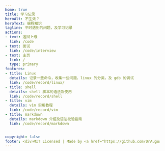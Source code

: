 ```yaml
---
home: true
title: 学习记录
heroAlt: 不生效？
heroText: 编程知识
tagline: 平时遇到的问题，及学习记录
actions:
- text: 返回上级
  link: /code
- text: 面试
  link: /code/interview
- text: 主页
  link: /
  type: primary
features:
- title: Linux
  details: 记录一些命令，收集一些问题，linux 的分类，及 gdb 的调试
  link: /code/record/linux/
- title: shell
  details: shell 脚本的语法及使用
  link: /code/record/shell
- title: vim
  details: vim 实用教程
  link: /code/record/vim
- title: markdown
  details: markdown 介绍及语法校验指南
  link: /code/record/markdown


copyright: false
footer: <div>MIT Licensed | Made by <a href="https://github.com/DrAugus/" target="_blank">DrAugus</a></div><div>This page was generated by <a href="https://pages.github.com/" target="_blank">GitHub Pages</a>.</div>
---
```



<style>
.hero-info {
  text-align: center !important;
}
</style>
